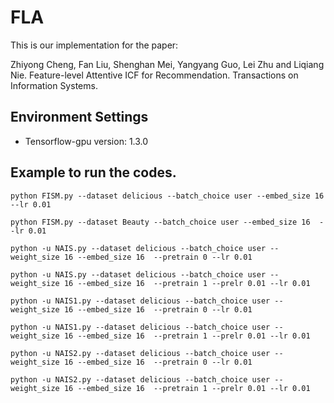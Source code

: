 # FLA

This is our implementation for the paper:

Zhiyong Cheng, Fan Liu, Shenghan Mei, Yangyang Guo, Lei Zhu and Liqiang Nie. Feature-level Attentive ICF for Recommendation. Transactions on Information Systems. 

## Environment Settings
- Tensorflow-gpu version:  1.3.0

## Example to run the codes.

```
python FISM.py --dataset delicious --batch_choice user --embed_size 16  --lr 0.01
```

```
python FISM.py --dataset Beauty --batch_choice user --embed_size 16  --lr 0.01
```


```
python -u NAIS.py --dataset delicious --batch_choice user --weight_size 16 --embed_size 16  --pretrain 0 --lr 0.01 
```

```
python -u NAIS.py --dataset delicious --batch_choice user --weight_size 16 --embed_size 16  --pretrain 1 --prelr 0.01 --lr 0.01 
```

```
python -u NAIS1.py --dataset delicious --batch_choice user --weight_size 16 --embed_size 16  --pretrain 0 --lr 0.01 
```

```
python -u NAIS1.py --dataset delicious --batch_choice user --weight_size 16 --embed_size 16  --pretrain 1 --prelr 0.01 --lr 0.01 
```

```
python -u NAIS2.py --dataset delicious --batch_choice user --weight_size 16 --embed_size 16  --pretrain 0 --lr 0.01 
```

```
python -u NAIS2.py --dataset delicious --batch_choice user --weight_size 16 --embed_size 16  --pretrain 1 --prelr 0.01 --lr 0.01 
```
